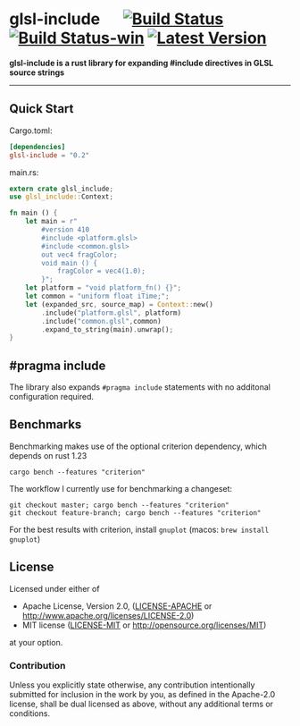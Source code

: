 # glsl-include &emsp; [![Build Status]][travis] [![Build Status-win]][appveyor] [![Latest Version]][crates.io]

[Build Status]: https://travis-ci.org/jshrake/glsl-include.svg?branch=master
[travis]: https://travis-ci.org/jshrake/glsl-include
[Build Status-win]: https://ci.appveyor.com/api/projects/status/3btnmxtpmabotj26?svg=true
[appveyor]: https://ci.appveyor.com/project/jshrake/glsl-include
[Latest Version]: https://img.shields.io/crates/v/glsl-include.svg
[crates.io]: https://crates.io/crates/glsl-include

**glsl-include is a rust library for expanding #include directives in GLSL source strings**

---

## Quick Start

Cargo.toml:
```toml
[dependencies]
glsl-include = "0.2"
```

main.rs:

```rust
extern crate glsl_include;
use glsl_include::Context;

fn main () {
    let main = r"
        #version 410
        #include <platform.glsl>
        #include <common.glsl>
        out vec4 fragColor;
        void main () {
            fragColor = vec4(1.0);
        }";
    let platform = "void platform_fn() {}";
    let common = "uniform float iTime;";
    let (expanded_src, source_map) = Context::new()
        .include("platform.glsl", platform)
        .include("common.glsl",common)
        .expand_to_string(main).unwrap();
}
```

## #pragma include

The library also expands `#pragma include` statements with no additonal configuration required.

## Benchmarks

Benchmarking makes use of the optional criterion dependency, which depends on rust 1.23

```
cargo bench --features "criterion"
```

The workflow I currently use for benchmarking a changeset:

```
git checkout master; cargo bench --features "criterion"
git checkout feature-branch; cargo bench --features "criterion"
```

For the best results with criterion, install `gnuplot` (macos: `brew install gnuplot`)

## License

Licensed under either of

 * Apache License, Version 2.0, ([LICENSE-APACHE](LICENSE-APACHE) or http://www.apache.org/licenses/LICENSE-2.0)
 * MIT license ([LICENSE-MIT](LICENSE-MIT) or http://opensource.org/licenses/MIT)

at your option.

### Contribution

Unless you explicitly state otherwise, any contribution intentionally submitted
for inclusion in the work by you, as defined in the Apache-2.0 license, shall be dual licensed as above, without any
additional terms or conditions.
